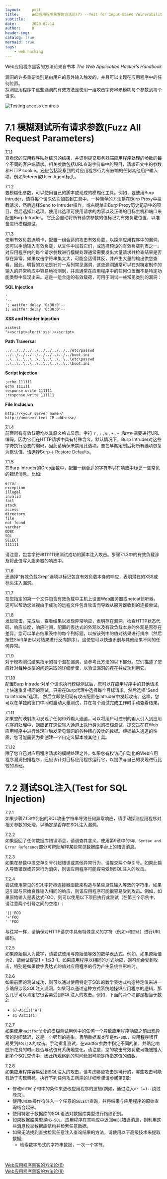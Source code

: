 ```yaml
---
layout:     post
title:      Web应用程序黑客的方法论(7) --Test for Input-Based Vulnerabilities
subtitle:
date:       2020-02-14
author:     D
header-img: 
catalog: true
mermaid: true
tags:
    - web hacking
---
```


Web应用程序黑客的方法论来自书本 *The Web Application Hacker's Handbook* <br>

漏洞的许多重要类别是由用户的意外输入触发的，并且可以出现在应用程序中的任何位置。<br>
探测应用程序中这些漏洞的有效方法是使用一组攻击字符串来模糊每个参数到每个请求。<br>

![Testing access controls](/img/test-for-input-based-vulnerabilities.png)

# 7.1 模糊测试所有请求参数(Fuzz All Request Parameters)

7.1.1<br>
查看您的应用程序映射练习的结果，并识别提交服务器端应用程序处理的参数的每个不同的客户端请求。相关参数包括URL查询字符串中的项目，请求正文中的参数和HTTP cookie。还应包括观察到的对应用程序行为有影响的任何其他用户输入项，例如Referer或User-Agent标头。

7.1.2<br>
要模糊化参数，可以使用自己的脚本或现成的模糊化工具。例如，要使用Burp Intruder，请将每个请求依次加载到工具中。一种简单的方法是在Burp Proxy中拦截请求，然后选择Send to Intruder操作，或右键单击Burp Proxy历史记录中的项目，然后选择此选项。使用此选项可使用请求的内容以及正确的目标主机和端口来配置Burp Intruder。 它还会自动将所有请求参数的值标记为有效负载位置，以准备进行模糊测试。

7.1.3<br>
使用有效负载选项卡，配置一组合适的攻击有效负载，以探测应用程序中的漏洞。您可以手动输入有效负载，从文件中加载它们，或选择预设的有效负载列表之一。对应用程序内的每个请求参数进行模糊处理通常需要发出大量请求并检查结果是否存在异常。如果攻击字符串集太大，可能会适得其反，并产生大量的输出供您查看。因此，明智的方法是针对一系列常见漏洞，这些漏洞通常可以在对特定制作的输入的异常响应中容易地检测到，并且通常在应用程序中的任何位置而不是特定功能类型中显现出来。这是一组合适的有效载荷，可用于测试一些常见类别的漏洞：<br>

**SQL Injection** <br>

```
'
'--
'; waitfor delay '0:30:0'--
1; waitfor delay '0:30:0'--
```

**XSS and Header Injection** <br>

```
xsstest
"><script>alert('xss')</script>
```
**Path Traversal**
```
../../../../../../../../../../etc/passwd
../../../../../../../../../../boot.ini
..\..\..\..\..\..\..\..\..\..\etc\passwd
..\..\..\..\..\..\..\..\..\..\boot.ini
```

**Script Injection**
```
;echo 111111
echo 111111
response.write 111111
:response.write 111111
```

**File Inclusion**
```
http://<your server name>/
http://<nonexistent IP address>/
```

7.1.4<br>
前面所有有效载荷均以其原义格式显示。字符 `?` , `;` , `&` , `+` , `=` ,和`空格`需要进行URL编码，因为它们在HTTP请求中具有特殊含义。默认情况下，Burp Intruder对这些字符执行必要的编码，因此请确保未禁用此选项。要在早期定制后将所有选项恢复为默认值，请选择Burp-> Restore Defaults。

7.1.5<br>
在Burp Intruder的Grep函数中，配置一组合适的字符串以在响应中标记一些常见的错误消息。比如:<br>

```
error
exception
illegal
invalid
fail
stack
access
directory
file
not found
varchar
ODBC
SQL
SELECT
111111
```
请注意，包含字符串111111来测试成功的脚本注入攻击。步骤7.1.3中的有效负载涉及将此值写入服务器的响应中。

7.1.6<br>
还选择“有效负载Grep”选项以标记包含有效负载本身的响应，表明潜在的XSS或标头注入漏洞。

7.1.7<br>
在您指定的第一个文件包含有效负载中主机上设置Web服务器或netcat侦听器。这可以帮助您监视由于成功的远程文件包含攻击而导致从服务器收到的连接尝试。

7.1.8<br>
发起攻击。完成后，查看结果以发现异常响应，表明存在漏洞。检查HTTP状态代码，响应长度，响应时间，配置的表达式的外观以及有效负载本身的外观是否存在差异。您可以单击结果表中的每个列标题，以按该列中的值对结果进行排序（然后按住Shift单击以对结果进行反向排序）。这使您可以快速识别与其他结果不同的任何异常。

7.1.9<br>
对于模糊测试结果指示的每个潜在漏洞，请参考此方法的以下部分。它们描述了您应针对每种类型的问题采取的详细步骤，以验证漏洞的存在并成功利用它。

7.1.10<br>
配置Burp Intruder对单个请求执行模糊测试后，您可以在应用程序中的其他请求上快速重复相同的测试。只需在Burp代理中选择每个目标请求，然后选择“Send to Intruder”选项。 然后立即使用现有攻击配置在Intruder中发起攻击。这样，您可以在单独的窗口中同时启动大量测试，并在每个测试完成工作时手动查看结果。

7.1.11<br>
如果您的映射练习发现了任何带外输入通道，可以将用户可控制的输入引入到应用程序的处理中，则应该在这些输入通道上执行类似的模糊测试。提交旨在在Web应用程序中进行处理时触发常见漏洞的各种精心设计的数据。根据输入通道的性质，您可能需要为此创建一个自定义脚本或其他工具。

7.1.12<br>
除了您自己对应用程序请求的模糊处理之外，如果您有权访问自动化的Web应用程序漏洞扫描程序，还应该针对目标应用程序运行它，以提供与自己的发现进行比较的基础。

# 7.2 测试SQL注入(Test for SQL Injection)

7.2.1<br>
如果步骤7.1.3中列出的SQL攻击字符串导致任何异常响应，请手动探测应用程序对相关参数的处理，以确定是否存在SQL注入漏洞。

7.2.2<br>
如果返回了任何数据库错误消息，请调查其含义。使用第9章中的`SQL Syntax and Error Reference`部分可帮助解释某些常见数据库平台上的错误消息。

7.2.3<br>
如果在参数中提交单引号引起错误或其他异常行为，请提交两个单引号。如果此输入导致错误或异常行为消失，则该应用程序可能容易受到SQL注入的攻击。

7.2.4<br>
尝试使用常见的SQL字符串连接器函数来构造与某些良性输入等效的字符串。如果这引起与原始良性输入相同的响应，则该应用程序可能很容易受到攻击。例如，如果原始输入是表达式FOO，则可以使用以下项目执行此测试（在第三个示例中，请注意两个引号之间的空格）:<br>

```
'||'FOO
'+'FOO
' 'FOO
```
与往常一样，请确保对HTTP请求中具有特殊含义的字符（例如`+`和`空格`）进行URL编码。<br>

7.2.5<br>
如果原始输入为数字，请尝试使用与原始值等效的数学表达式。例如，如果原始值为2，请尝试提交1 + 1或3-1。如果应用程序以相同的方式响应，则可能会受到攻击，特别是如果数字表达式的值对应用程序的行为产生系统性影响时。

7.2.6<br>
如果前面的测试成功，则可以通过使用特定于SQL的数学表达式构造特定值来进一步确保涉及SQL注入漏洞。如果可以通过这种方式系统地操纵应用程序的逻辑，那么几乎可以肯定它很容易受到SQL注入的攻击。例如，下面的两个项都是相当于数2:<br>
- `67-ASCII('A')`
- `51-ASCII(1)`

7.2.7<br>
如果使用`waitfor`命令的模糊测试用例中的任何一个导致应用程序响应之前出现异常的时间延迟，这是一个强烈的迹象，表明数据库类型是`MS-SQL`，应用程序很容易受到`SQL注入`的攻击。手动重复测试，在waitfor参数中指定不同的值，并确定响应所花费的时间是否与该值有系统地变化。请注意，您的攻击有效负载可能被插入到多个SQL查询中，因此所观察到的时间延迟可能是所指定值的倍数。

7.2.8<br>
如果应用程序容易受到SQL注入的攻击，请考虑哪些攻击是可行的，哪些攻击可能有助于实现目标。执行下列任何攻击所需的详细步骤请参阅第9章:<br>

- 修改`WHERE`子句中的条件来更改应用程序的逻辑(例如，通过注入`or 1=1--`绕过登录)。
- 使用`UNION`操作符注入一个任意的`SELECT`查询，并将结果与应用程序的原始查询结合起来。
- 使用特定于数据库的SQL语法对数据库类型进行指纹识别。
- 如果数据库类型是`MS-SQL`，应用程序在其响应中返回`ODBC`错误消息，则利用这些消息枚举数据库结构并检索任意数据。
- 如果无法找到直接检索任意注入查询结果的方法，请使用以下高级技术来提取数据;
    - 检索数字形式的字符串数据，一次一个字节。
<br>

[Web应用程序黑客的方法论(6)](https://dm116.github.io/2020/02/13/web-application-hacker-methodology_6/)<br>
[Web应用程序黑客的方法论(8)](https://dm116.github.io/2020/02/14/web-application-hacker-methodology_8/)<br>



